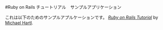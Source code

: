 #Ruby on Rails チュートリアル　サンプルアプリケーション

これは以下のためのサンプルアプルケーションです。
[*Ruby on Rails Tutorial*](http://railstutorial.jp/)
by [Michael Hartl](http://michaelhart.com/).
